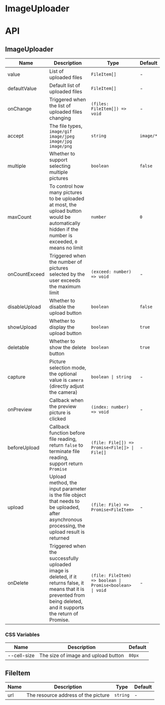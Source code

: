 # ImageUploader

<code src="./demos/demo1.tsx"></code>

# API

## ImageUploader

| Name          | Description                                                                                                                                                              | Type                                                      | Default   |
| ------------- | ------------------------------------------------------------------------------------------------------------------------------------------------------------------------ | --------------------------------------------------------- | --------- |
| value         | List of uploaded files                                                                                                                                                   | `FileItem[]`                                              | -         |
| defaultValue  | Default list of uploaded files                                                                                                                                           | `FileItem[]`                                              | -         |
| onChange      | Triggered when the list of uploaded files changing                                                                                                                       | `(files: FileItem[]) => void`                             | -         |
| accept        | The file types, `image/gif` `image/jpeg` `image/jpg` `image/png`                                                                                                         | `string`                                                  | `image/*` |
| multiple      | Whether to support selecting multiple pictures                                                                                                                           | `boolean`                                                 | `false`   |
| maxCount      | To control how many pictures to be uploaded at most, the upload button would be automatically hidden if the number is exceeded, `0` means no limit                       | `number`                                                  | `0`       |
| onCountExceed | Triggered when the number of pictures selected by the user exceeds the maximum limit                                                                                     | `(exceed: number) => void`                                | -         |
| disableUpload | Whether to disable the upload button                                                                                                                                     | `boolean`                                                 | `false`   |
| showUpload    | Whether to display the upload button                                                                                                                                     | `boolean`                                                 | `true`    |
| deletable     | Whether to show the delete button                                                                                                                                        | `boolean`                                                 | `true`    |
| capture       | Picture selection mode, the optional value is `camera` (directly adjust the camera)                                                                                      | `boolean \| string`                                       | -         |
| onPreview     | Callback when the preview picture is clicked                                                                                                                             | `(index: number) => void`                                 | -         |
| beforeUpload  | Callback function before file reading, return `false` to terminate file reading, support return `Promise`                                                                | `(file: File[]) => Promise<File[]> \| File[]`             | -         |
| upload        | Upload method, the input parameter is the file object that needs to be uploaded, after asynchronous processing, the upload result is returned                            | `(file: File) => Promise<FileItem>`                       | -         |
| onDelete      | Triggered when the successfully uploaded image is deleted, if it returns false, it means that it is prevented from being deleted, and it supports the return of Promise. | `(file: FileItem) => boolean \| Promise<boolean> \| void` | -         |

### CSS Variables

| Name        | Description                         | Default |
| ----------- | ----------------------------------- | ------- |
| --cell-size | The size of image and upload button | `80px`  |

## FileItem

| Name | Description                         | Type     | Default |
| ---- | ----------------------------------- | -------- | ------- |
| url  | The resource address of the picture | `string` | -       |
